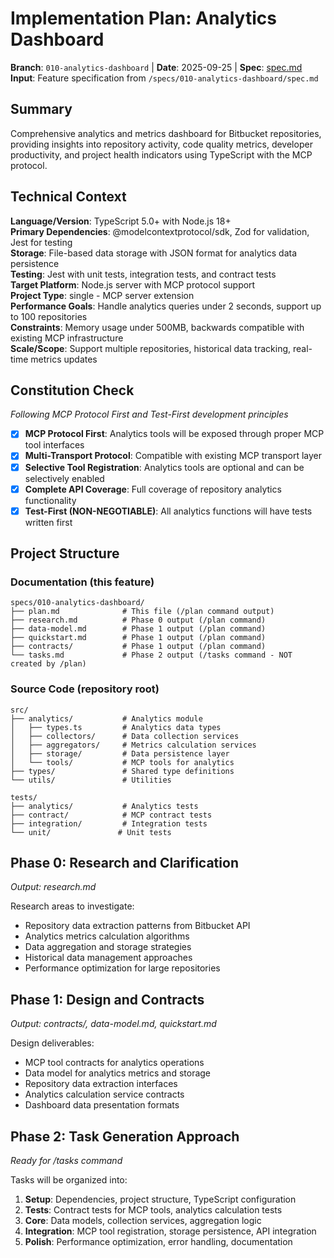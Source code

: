 # Implementation Plan: Analytics Dashboard

**Branch**: `010-analytics-dashboard` | **Date**: 2025-09-25 | **Spec**: [spec.md](./spec.md)
**Input**: Feature specification from `/specs/010-analytics-dashboard/spec.md`

## Summary
Comprehensive analytics and metrics dashboard for Bitbucket repositories, providing insights into repository activity, code quality metrics, developer productivity, and project health indicators using TypeScript with the MCP protocol.

## Technical Context
**Language/Version**: TypeScript 5.0+ with Node.js 18+  
**Primary Dependencies**: @modelcontextprotocol/sdk, Zod for validation, Jest for testing  
**Storage**: File-based data storage with JSON format for analytics data persistence  
**Testing**: Jest with unit tests, integration tests, and contract tests  
**Target Platform**: Node.js server with MCP protocol support  
**Project Type**: single - MCP server extension  
**Performance Goals**: Handle analytics queries under 2 seconds, support up to 100 repositories  
**Constraints**: Memory usage under 500MB, backwards compatible with existing MCP infrastructure  
**Scale/Scope**: Support multiple repositories, historical data tracking, real-time metrics updates

## Constitution Check
*Following MCP Protocol First and Test-First development principles*

- [x] **MCP Protocol First**: Analytics tools will be exposed through proper MCP tool interfaces
- [x] **Multi-Transport Protocol**: Compatible with existing MCP transport layer
- [x] **Selective Tool Registration**: Analytics tools are optional and can be selectively enabled
- [x] **Complete API Coverage**: Full coverage of repository analytics functionality
- [x] **Test-First (NON-NEGOTIABLE)**: All analytics functions will have tests written first

## Project Structure

### Documentation (this feature)
```
specs/010-analytics-dashboard/
├── plan.md              # This file (/plan command output)
├── research.md          # Phase 0 output (/plan command)
├── data-model.md        # Phase 1 output (/plan command)
├── quickstart.md        # Phase 1 output (/plan command)
├── contracts/           # Phase 1 output (/plan command)
└── tasks.md             # Phase 2 output (/tasks command - NOT created by /plan)
```

### Source Code (repository root)
```
src/
├── analytics/           # Analytics module
│   ├── types.ts         # Analytics data types
│   ├── collectors/      # Data collection services
│   ├── aggregators/     # Metrics calculation services
│   ├── storage/         # Data persistence layer
│   └── tools/           # MCP tools for analytics
├── types/               # Shared type definitions
└── utils/               # Utilities

tests/
├── analytics/           # Analytics tests
├── contract/            # MCP contract tests
├── integration/         # Integration tests
└── unit/               # Unit tests
```

## Phase 0: Research and Clarification
*Output: research.md*

Research areas to investigate:
- Repository data extraction patterns from Bitbucket API
- Analytics metrics calculation algorithms
- Data aggregation and storage strategies
- Historical data management approaches
- Performance optimization for large repositories

## Phase 1: Design and Contracts
*Output: contracts/, data-model.md, quickstart.md*

Design deliverables:
- MCP tool contracts for analytics operations
- Data model for analytics metrics and storage
- Repository data extraction interfaces
- Analytics calculation service contracts
- Dashboard data presentation formats

## Phase 2: Task Generation Approach
*Ready for /tasks command*

Tasks will be organized into:
1. **Setup**: Dependencies, project structure, TypeScript configuration
2. **Tests**: Contract tests for MCP tools, analytics calculation tests
3. **Core**: Data models, collection services, aggregation logic
4. **Integration**: MCP tool registration, storage persistence, API integration
5. **Polish**: Performance optimization, error handling, documentation